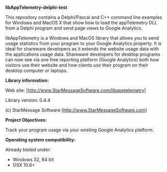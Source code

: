 ﻿**libAppTelemetry-delphi-test**

This repository contains a Delphi/Pascal and C++ command line examples for Windows and MacOS X that show how to load the appTelemetry DLL from a Delphi program and send page views to Google Analytics.

libAppTelemetry is a Windows and MacOS library that allows you to send usage statistics from your program to your Google Analytics property.
It is ideal for shareware developers as it extends the website usage data with the applications usage data.
Shareware developers for desktop programs can now see via one free reporting platform (Google Analytics) both how visitors use their website and how clients use their program on their desktop computer or laptops.

**Library information:**

Web site: [http://www.StarMessageSoftware.com/libapptelemetry]

Library version: 0.4.4

(c) StarMessage Software [http://www.StarMessageSoftware.com]
 
**Project Objectives:**

Track your program usage via your existing Google Analytics platform. 

**Operating system compatibility:**

Already tested under:
- Windows 32, 64 bit
- OSX 10.6+




